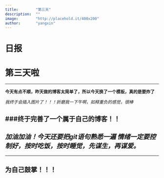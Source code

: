 ```yaml
---
title:        "第三天"
description:  ""
image:        "http://placehold.it/400x200"
author:       "yangxin"
---
```


日报
============





#   第三天啦

---
**今天有点不顺，昨天做的博客太简单了，所以今天换了一个模板，真的是要炸了**

*我终于会插入图片了！！！折磨我一下午啊，如释重负的感觉，很棒*

###终于完善了一个属于自己的博客！！
--
*加油加油！今天还要把git语句熟悉一遍*
 *情绪一定要控制好，按时吃饭，按时睡觉，先谋生，再谋爱。*
--
---
##  为自己鼓掌！！！

```



